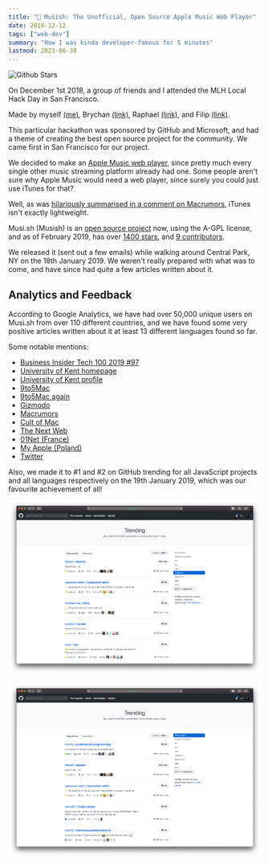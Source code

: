 ```yaml
---
title: "🎵 Musish: The Unofficial, Open Source Apple Music Web Player"
date: 2018-12-12
tags: ["web-dev"]
summary: "How I was kinda developer-famous for 5 minutes"
lastmod: 2023-06-30
---
```


![Github Stars](https://img.shields.io/github/stars/Musish/Musish.svg?style=social)

On December 1st 2018, a group of friends and I attended the MLH Local Hack Day in San Francisco.

Made by myself [(me)](https://jamesjarvis.io), Brychan [(link)](https://brychan.io), Raphael [(link)](https://raphaelvigee.com), and Filip [(link)](https://www.linkedin.com/in/filip-grebowski-b24810116/).

This particular hackathon was sponsored by GitHub and Microsoft, and had a theme of creating the best open source project for the community. We came first in San Francisco for our project.

We decided to make an [Apple Music web player](https://musi.sh), since pretty much every single other music streaming platform already had one. Some people aren't sure why Apple Music would need a web player, since surely you could just use iTunes for that?

Well, as was [hilariously summarised in a comment on Macrumors](https://forums.macrumors.com/threads/apple-music-gets-another-unofficial-web-player-with-launch-of-musish.2166187/#post-27018681), iTunes isn't exactly lightweight.

Musi.sh (Musish) is an [open source project](https://github.com/musish/musish) now, using the A-GPL license, and as of February 2019, has over [1400 stars](https://github.com/Musish/Musish/stargazers), and [9 contributors](https://github.com/Musish/Musish/graphs/contributors).

We released it (sent out a few emails) while walking around Central Park, NY on the 18th January 2019. We weren't really prepared with what was to come, and have since had quite a few articles written about it.

## Analytics and Feedback

According to Google Analytics, we have had over 50,000 unique users on Musi.sh from over 110 different countries, and we have found some very positive articles written about it at least 13 different languages found so far.

Some notable mentions:

- [Business Insider Tech 100 2019 #97](https://www.businessinsider.com/uk-tech-100-2019-most-important-interesting-and-impactful-people-uk-tech-2019-9?r=US&IR=T#97-the-undergraduate-students-who-beat-apple-to-building-a-web-player-for-apple-music-4)
- [University of Kent homepage](https://web.archive.org/web/20200322103909/https://www.kent.ac.uk/)
- [University of Kent profile](https://web.archive.org/web/20200322104018/https://www.kent.ac.uk/courses/profiles/undergraduate/computer-science-year-industry-musish)
- [9to5Mac](https://9to5mac.com/2019/01/18/apple-music-web/)
- [9to5Mac again](https://9to5mac.com/2019/01/21/apple-music-mac-app/)
- [Gizmodo](https://gizmodo.com/how-to-play-apple-music-from-the-web-1831977569)
- [Macrumors](https://www.macrumors.com/2019/01/21/apple-music-web-player-musish/)
- [Cult of Mac](https://www.cultofmac.com/601520/musish-apple-music-web-portal/)
- [The Next Web](https://thenextweb.com/apps/2019/01/22/use-apple-music-in-your-browser-with-this-pretty-web-interface/)
- [01Net (France)](https://www.01net.com/actualites/musi-sh-le-service-qui-donne-acces-a-apple-music-depuis-un-navigateur-web-1617352.html#xtor=AL-123461)
- [My Apple (Poland)](https://myapple.pl/posts/18640-kolejny-web-player-apple-music-musish-stawia-na-podobienstwo-do-pierwowzoru)
- [Twitter](https://twitter.com/search?q=Musi.sh)

Also, we made it to #1 and #2 on GitHub trending for all JavaScript projects and all languages respectively on the 19th January 2019, which was our favourite achievement of all!

![JavaScript trending](./javascript_trending.png "Number 1 on JavaScript trending")

![All languages trending](./all_trending.png "Number 2 on GitHub trending")

